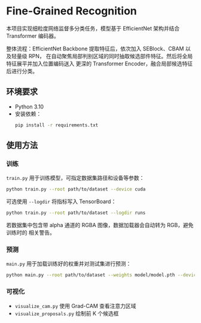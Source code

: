 # Fine-Grained Recognition

本项目实现细粒度网络监督多分类任务，模型基于 EfficientNet 架构并结合 Transformer 编码器。

整体流程：EfficientNet Backbone 提取特征后，依次加入 SEBlock、CBAM 以及轻量级 RPN，
在自动聚焦局部判别区域的同时抽取候选部件特征。然后将全局特征展平并加入位置编码送入
更深的 Transformer Encoder，融合局部候选特征后进行分类。

## 环境要求
- Python 3.10
- 安装依赖：
  ```bash
  pip install -r requirements.txt
  ```

## 使用方法

### 训练
`train.py` 用于训练模型，可指定数据集路径和设备等参数：
```bash
python train.py --root path/to/dataset --device cuda
```
可选使用 `--logdir` 将指标写入 TensorBoard：
```bash
python train.py --root path/to/dataset --logdir runs
```

若数据集中包含带 alpha 通道的 RGBA 图像，数据加载器会自动转为 RGB，避免训练时的
相关警告。

### 预测
`main.py` 用于加载训练好的权重并对测试集进行预测：
```bash
python main.py --root path/to/dataset --weights model/model.pth --device cuda
```

### 可视化
- `visualize_cam.py` 使用 Grad-CAM 查看注意力区域
- `visualize_proposals.py` 绘制前 K 个候选框


